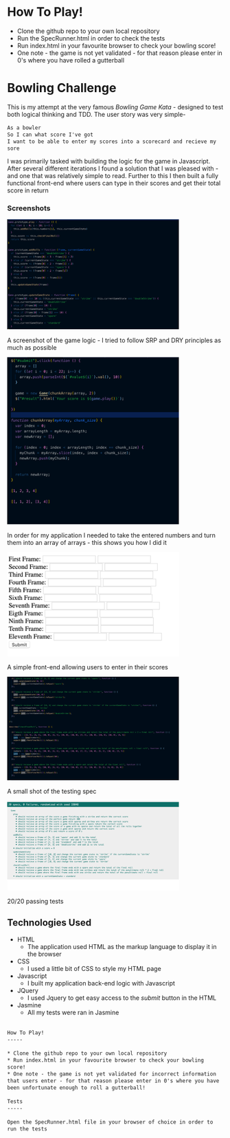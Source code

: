 How To Play!
=================

* Clone the github repo to your own local repository
* Run the SpecRunner.html in order to check the tests
* Run index.html in your favourite browser to check your bowling score!
* One note - the game is not yet validated - for that reason please enter in 0's where you have rolled a gutterball

Bowling Challenge
=================

This is my attempt at the very famous *Bowling Game Kata* - designed to test both logical thinking and TDD. The user story was very simple-

```
As a bowler
So I can what score I've got
I want to be able to enter my scores into a scorecard and recieve my sore
```

I was primarily tasked with building the logic for the game in Javascript. After several different iterations I found a solution that I was pleased with - and one that was relatively simple to read. Further to this I then built a fully functional front-end where users can type in their scores and get their total score in return

### Screenshots

<img src="images/game_logic.png?" width="400px">

A screenshot of the game logic - I tried to follow SRP and DRY principles as much as possible

<img src="images/slicing_the_array.png?" width="400px">

In order for my application I needed to take the entered numbers and turn them into an array of arrays - this shows you how I did it

<img src="images/front_end.png?" width="400px">

A simple front-end allowing users to enter in their scores

<img src="images/tests.png?" width="400px">

A small shot of the testing spec

<img src="images/passing_tests.png?" width="400px">

20/20 passing tests

Technologies Used
-----

* HTML
  * The application used HTML as the markup language to display it in the browser 
* CSS
  * I used a little bit of CSS to style my HTML page
* Javascript
  * I built my application back-end logic with Javascript 
* JQuery
  * I used Jquery to get easy access to the *submit* button in the HTML
* Jasmine
  * All my tests were ran in Jasmine 

```

How To Play!
-----

* Clone the github repo to your own local repository
* Run index.html in your favourite browser to check your bowling score!
* One note - the game is not yet validated for incorrect information that users enter - for that reason please enter in 0's where you have been unfortunate enough to roll a gutterball!

Tests
-----

Open the SpecRunner.html file in your browser of choice in order to run the tests